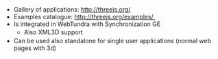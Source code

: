  

-   Gallery of applications: http://threejs.org/
-   Examples catalogue: http://threejs.org/examples/ 
-   Is integrated in WebTundra with Synchronization GE
    -   <span style="line-height: 1.6em;">Also XML3D support</span>
-   Can be used also standalone for single user applications (normal web
    pages with 3d)

